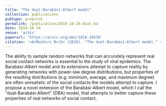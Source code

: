 ```yaml
---
title: "The dual-Barabási-Albert model"
collection: publications
pubtype: preprint
permalink: /publication/2018-10-24-dual-ba
date: 2018-10-24
venue: 'arXiv'
paperurl: 'https://arxiv.org/abs/1810.10538'
citation: '<b>Moshiri N</b> (2018). "The dual-Barabási-Albert model." <a href="https://arxiv.org/abs/1810.10538" target="_blank"><i>arXiv</i>:1810.10538</a>'
---
```

The ability to sample random networks that can accurately represent real social contact networks is essential to the study of viral epidemics. The Barabási-Albert model and its extensions attempt to capture reality by generating networks with power-law degree distributions, but properties of the resulting distributions (e.g. minimum, average, and maximum degree) are often unrealistic of the social contacts the models attempt to capture. I propose a novel extension of the Barabási-Albert model, which I call the "dual-Barabási-Albert" (DBA) model, that attempts to better capture these properties of real networks of social contact.
